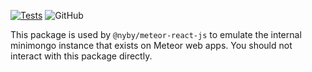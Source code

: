 [![Tests](https://github.com/nyby/minimongo-cache/actions/workflows/tests.yml/badge.svg)](https://github.com/nyby/minimongo-cache/actions/workflows/tests.yml)
![GitHub](https://img.shields.io/github/license/nyby/minimongo-cache)

This package is used by `@nyby/meteor-react-js` to emulate the internal minimongo instance that exists on Meteor web apps. You should not interact with this package directly.
